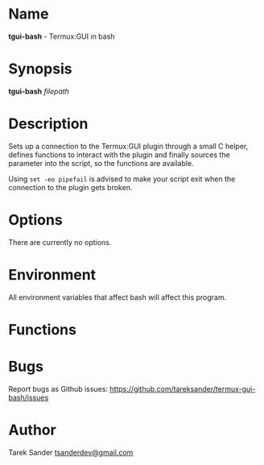# Name
**tgui-bash** - Termux:GUI in bash

# Synopsis
**tgui-bash** *filepath*

# Description
Sets up a connection to the Termux:GUI plugin through a small C helper, defines functions to interact with the plugin and finally sources the parameter into the script, so the functions are available.  
  
Using `set -eo pipefail` is advised to make your script exit when the connection to the plugin gets broken.


# Options
There are currently no options.


# Environment
All environment variables that affect bash will affect this program.


# Functions








# Bugs
Report bugs as Github issues: <https://github.com/tareksander/termux-gui-bash/issues>


# Author
Tarek Sander <tsanderdev@gmail.com>


